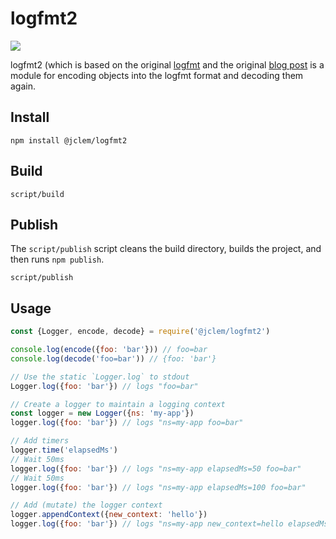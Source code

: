 # logfmt2

![](https://github.com/jclem/logfmt2/workflows/.github/workflows/ci.yml/badge.svg)

logfmt2 (which is based on the original [logfmt](https://github.com/csquared/node-logfmt) and the original [blog post](https://brandur.org/logfmt) is a module for encoding objects into the logfmt format and decoding them again.

## Install

```
npm install @jclem/logfmt2
```

## Build

```
script/build
```

## Publish

The `script/publish` script cleans the build directory, builds the project, and then runs `npm publish`.

```
script/publish
```

## Usage

```javascript
const {Logger, encode, decode} = require('@jclem/logfmt2')

console.log(encode({foo: 'bar'})) // foo=bar
console.log(decode('foo=bar')) // {foo: 'bar'}

// Use the static `Logger.log` to stdout
Logger.log({foo: 'bar'}) // logs "foo=bar"

// Create a logger to maintain a logging context
const logger = new Logger({ns: 'my-app'})
logger.log({foo: 'bar'}) // logs "ns=my-app foo=bar"

// Add timers
logger.time('elapsedMs')
// Wait 50ms
logger.log({foo: 'bar'}) // logs "ns=my-app elapsedMs=50 foo=bar"
// Wait 50ms
logger.log({foo: 'bar'}) // logs "ns=my-app elapsedMs=100 foo=bar"

// Add (mutate) the logger context
logger.appendContext({new_context: 'hello'})
logger.log({foo: 'bar'}) // logs "ns=my-app new_context=hello elapsedMs=100 foo=bar"
```

